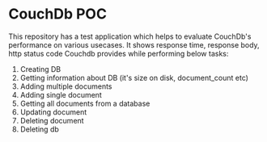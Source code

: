 # CouchDb POC
This repository has a test application which helps to evaluate CouchDb's performance on various usecases. It shows response time, response body, http status code Couchdb provides while performing below tasks:

1. Creating DB
2. Getting information about DB (it's size on disk, document_count etc)
3. Adding multiple documents
4. Adding single document
5. Getting all documents from a database
6. Updating document
7. Deleting document
8. Deleting db
